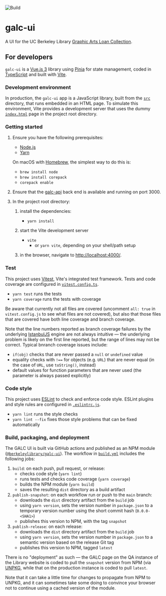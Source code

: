 ![Build](https://github.com/BerkeleyLibrary/galc-ui/actions/workflows/build.yml/badge.svg)

# galc-ui

A UI for the UC Berkeley Library [Graphic Arts Loan Collection](https://galc.lib.berkeley.edu/).

## For developers

`galc-ui` is a [Vue.js 3](https://vuejs.org/) library using [Pinia](https://pinia.vuejs.org/) for
state management, coded in [TypeScript](https://www.typescriptlang.org/) and built with
[Vite](https://vitejs.dev/).

### Development environment

In production, the `galc-ui` app is a JavaScript library, built from the [`src`](src) directory,
that runs embedded in an HTML page. To simulate this environment, Vite provides a development server
that uses the dummy [`index.html`](index.html) page in the project root directory.

### Getting started

1. Ensure you have the following prerequisites:

   - [Node.js](https://nodejs.org/en/)
   - [Yarn](https://yarnpkg.com/)

   On macOS with [Homebrew](https://brew.sh/), the simplest way to do this is:

   - `brew install node`
   - `brew install corepack`
   - `corepack enable`

2. Ensure that the [galc-api](https://github.com/BerkeleyLibrary/galc-api) back end is
   available and running on port 3000.

3. In the project root directory:
 
   1. install the dependencies:

      - `yarn install`

   2. start the Vite development server
   
      - `vite`
        - or `yarn vite`, depending on your shell/path setup
   
   3. in the browser, navigate to [http://localhost:4000/](http://localhost:4000/).

### Test

This project uses [Vitest](https://vitest.dev), Vite's integrated test framework.
Tests and code coverage are configured in [`vitest.config.ts`](vitest.config.ts).

- `yarn test` runs the tests
- `yarn coverage` runs the tests with coverage

Be aware that currently not all files are covered (uncomment `all: true` in 
`vitest.config.js` to see what files are not covered), but also that those
files that are covered have both line coverage and branch coverage.

Note that the line numbers reported as branch coverage failures by the 
underlying [IstanbulJS](https://github.com/istanbuljs) engine are not always
intuitive — the underlying problem is likely on the first line reported, but
the range of lines may not be correct. Typical bnranch coverage issues include:

- `if(obj)` checks that are never passed a `null` or `undefined` value
- equality checks with `!==` for objects (e.g. `URL`) that are never equal
  (in the case of `URL`, use `toString()`, instead)
- default values for function parameters that are never used (the parameter
  is always passed explicitly)

### Code style

This project uses [ESLint](https://eslint.org/) to check and enforce code style.
ESLint plugins and style rules are configured in [`.eslintrc.js`](.eslintrc.js).

- `yarn lint` runs the style checks
- `yarn lint --fix` fixes those style problems that can be fixed automatically

### Build, packaging, and deployment

The GALC UI is built via GitHub actions and published as an NPM module
([`@berkeleylibrary/galc-ui`](https://www.npmjs.com/package/@berkeleylibrary/galc-ui)).
The workflow in [`build.yml`](.github/workflows/build.yml) includes the following
jobs:

1. `build`: on each push, pull request, or release:
   - checks code style (`yarn lint`)
   - runs tests and checks code coverage (`yarn coverage`)
   - builds the NPM module (`yarn build`)
   - saves the resulting `dist` directory as a build artifact
2. `publish-snapshot`: on each workflow run or push to the `main` branch:
   - downloads the `dist` directory artifact from the `build` job
   - using `yarn version`, sets the version number in `package.json` to
     a temporary version number using the short commit hash (`0.0.0-<SHA1>`)
   - publishes this version to NPM, with the tag `snapshot`
3. `publish-release`: on each release:
   - downloads the `dist` directory artifact from the `build` job
   - using `yarn version`, sets the version number in `package.json` to
     a semantic version based on the release Git tag
   - publishes this version to NPM, tagged `latest`

There is no "deployment" as such — the GALC page on the QA instance of the
Library website is coded to pull the `snapshot` version from NPM (via 
[UNPKG](https://unpkg.com), while that on the production instance is coded
to pull `latest`.

Note that it can take a little time for changes to propagate from NPM to
UNPKG, and it can sometimes take some doing to convince your browser not to
continue using a cached version of the module.
